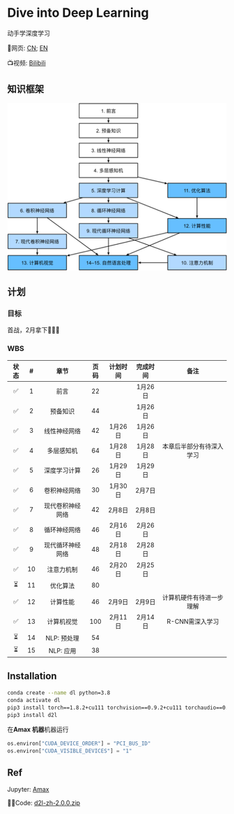 # Dive into Deep Learning

动手学深度学习

📖网页: [CN](https://zh.d2l.ai/index.html); [EN](https://d2l.ai/)

📺视频: [Bilibili](https://space.bilibili.com/1567748478/channel/seriesdetail?sid=358497)

## 知识框架

![book content](./img/book-org.svg)

## 计划

### 目标

首战，2月拿下🎉🎉🎉

### WBS

| 状态 |  #   |       章节       | 页码 | 计划时间 | 完成时间 |           备注           |
| :--: | :--: | :--------------: | :--: | :------: | :------: | :----------------------: |
|  ✅   |  1   |       前言       |  22  |          | 1月26日  |                          |
|  ✅   |  2   |     预备知识     |  44  |          | 1月26日  |                          |
|  ✅   |  3   |   线性神经网络   |  42  | 1月26日  | 1月26日  |                          |
|  ✅   |  4   |    多层感知机    |  64  | 1月28日  | 1月28日  | 本章后半部分有待深入学习 |
|  ✅   |  5   |   深度学习计算   |  26  | 1月29日  | 1月29日  |                          |
|  ✅   |  6   |   卷积神经网络   |  30  | 1月30日  | 2月7日   |                          |
|  ✅   |  7   | 现代卷积神经网络 |  42  |  2月8日  | 2月8日   |                          |
|  ✅   |  8   |   循环神经网络   |  46  | 2月16日 | 2月26日 |                          |
|  ✅   |  9   | 现代循环神经网络 |  48  | 2月18日 | 2月28日 |                          |
|  ✅   |  10  |    注意力机制    |  46  | 2月20日 | 2月25日  |                          |
|  ⏳   |  11  |     优化算法     |  80  |          |          |                          |
|  ✅   |  12  |     计算性能     |  46  |  2月9日  | 2月9日         |  计算机硬件有待进一步理解 |
|  ✅  |  13  |    计算机视觉    | 100  | 2月11日  | 2月14日 | R-CNN需深入学习 |
|  ⏳   |  14  |   NLP: 预处理    |  54  |          |          |                          |
|  ⏳   |  15  |    NLP: 应用     |  38  |          |          |                          |

## Installation

```bash
conda create --name dl python=3.8
conda activate dl
pip3 install torch==1.8.2+cu111 torchvision==0.9.2+cu111 torchaudio==0.8.2 -f https://download.pytorch.org/whl/lts/1.8/torch_lts.html
pip3 install d2l
```

在**Amax 机器**机器运行

```python
os.environ["CUDA_DEVICE_ORDER"] = "PCI_BUS_ID"
os.environ["CUDA_VISIBLE_DEVICES"] = "1"
```

## Ref

Jupyter: [Amax](http://192.168.135.15:8888/tree?)

👨‍💻Code: [d2l-zh-2.0.0.zip](https://zh-v2.d2l.ai/d2l-zh-2.0.0.zip)
